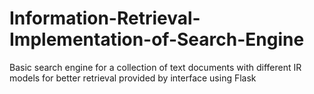 # Information-Retrieval-Implementation-of-Search-Engine
Basic search engine for a collection of text documents with different IR models for better retrieval provided by interface using Flask
